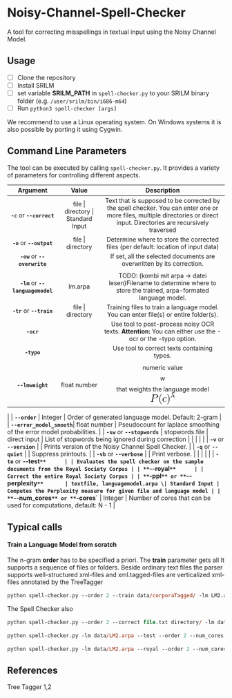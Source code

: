 # Noisy-Channel-Spell-Checker
A tool for correcting misspellings in textual input using the Noisy Channel Model.

## Usage
- [ ] Clone the repository 
- [ ] Install SRILM
- [ ] set variable **SRILM_PATH** in ``spell-checker.py`` to your SRILM binary folder
   (e.g. ``/user/srilm/bin/i686-m64``)
- [ ] Run ``python3 spell-checker [args]``

We recommend to use a Linux operating system. On Windows systems it is also possible by porting it using Cygwin.

## Command Line Parameters
The tool can be executed by calling ``spell-checker.py``. It provides a variety of parameters for controlling different aspects.

| **Argument**        |    **Value**        | **Description**  |
| :-------------: |:-------------:|:-----:|
| **`-c`** or **`--correct`**       | file \| directory \| Standard Input | Text that is supposed to be corrected by the spell checker. You can enter one or more files, multiple directories or direct input. Directories are recursively traversed  |
| **`-o`** or **`--output`**       | file \| directory  | Determine where to store the corrected files (per default: location of input data) |
| **`-ow`** or **`--overwrite`**       |  | If set, all the selected documents are overwritten by its correction. |
|      | |  |
| **`-lm`** or **`--languagemodel`**       | lm.arpa | TODO: (kombi mit arpa -> datei lesen)Filename to determine where to store the trained, arpa-formated language model. |
| **`-tr`** or **`--train`**       | file \| directory | Training files to train a language model. You can enter file(s) or entire folder(s). |
| **`-ocr`**       |  | Use tool to post-process noisy OCR texts. **Attention:** You can either use the -ocr or the -typo option.  |
| **`-typo`**       |  | Use tool to correct texts containing typos. |
|      | |  |
| **`--lmweight`**  | float number |  numeric value $$w$$ that weights the language model ![formula](data/images/P.gif)
 |
| **`--order`**        | Integer | Order of generated language model. Default: 2-gram |
| **`--error_model_smooth`**| float number | Pseudocount for laplace smoothing of the error model probabilities. |
| **`-sw`** or **`--stopwords`**       | stopwords.file \| direct input | List of stopwords being ignored during correction |
|      | |  |
| **`-v`** or **`--version`**       |  | Prints version of the Noisy Channel Spell Checker. |
| **`-q`** or **`--quiet`**       | | Suppress printouts. |
| **`-vb`** or **`--verbose`**       |  |  Print verbose. |
|      | |  |
| **`-te`** or **--test`**      | | Evaluates the spell checker on the sample documents from the Royal Society Corpus |
| **`--royal`**      | | Correct the entire Royal Society Corpus |
| **`-ppl`** or **`--perplexity`**       | textfile, languagemodel.arpa \| Standard Input | Computes the Perplexity measure for given file and language model |
| **`--num_cores`** or **`-cores`**       | Integer | Number of cores that can be used for computations, default: N - 1  |


## Typical calls 

#### Train a Language Model from scratch
The n-gram **order** has to be specified a priori. The **train** parameter gets all 
It supports a sequence of files or folders. Beside ordinary text files the parser supports well-structured xml-files and xml.tagged-files are verticalized xml-files annotated by the TreeTagger    
 
```ps
python spell-checker.py --order 2 --train data/corporaTagged/ -lm LM2.arpa
```

The Spell Checker also
```ps
python spell-checker.py --order 2 --correct file.txt directory/ -lm data/LM2.arpa 
```

```ps
python spell-checker.py -lm data/LM2.arpa --test --order 2 --num_cores 2
```


```ps
python spell-checker.py -lm data/LM2.arpa --royal --order 2 --num_cores 2```
```

##  References

Tree Tagger 1,2